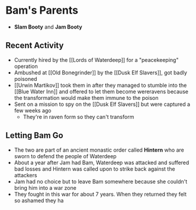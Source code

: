 # Bam's Parents

* **Slam Booty** and **Jam Booty**

## Recent Activity
* Currently hired by the [[Lords of Waterdeep]] for a "peacekeeping" operation
* Ambushed at [[Old Bonegrinder]] by the [[Dusk Elf Slavers]], got badly poisoned
* [[Urwin Martikov]] took them in after they managed to stumble into the [[Blue Water Inn]] and offered to let them become wereravens because the transformation would make them immune to the poison
* Sent on a mission to spy on the [[Dusk Elf Slavers]] but were captured a few weeks ago
  * They're in raven form so they can't transform

## Letting Bam Go
* The two are part of an ancient monastic order called **Hintern** who are sworn to defend the people of Waterdeep
* About a year after Jam had Bam, Waterdeep was attacked and suffered bad losses and Hintern was called upon to strike back against the attackers
* Jam had no choice but to leave Bam somewhere because she couldn't bring him into a war zone
* They fought in this war for about 7 years. When they returned they felt so ashamed they ha